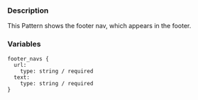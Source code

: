 ### Description
This Pattern shows the footer nav, which appears in the footer.

### Variables
~~~
footer_navs {
  url:
    type: string / required
  text:
    type: string / required
}
~~~
